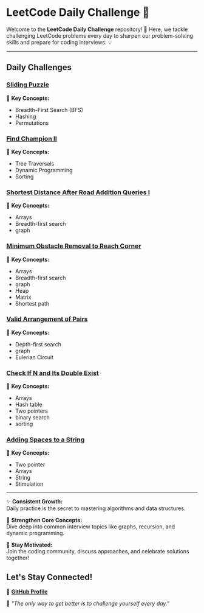 
# **LeetCode Daily Challenge 🚀**

Welcome to the **LeetCode Daily Challenge** repository! 🎉 Here, we tackle challenging LeetCode problems every day to sharpen our problem-solving skills and prepare for coding interviews. 💡

---
## **Daily Challenges**

###  **[Sliding Puzzle](https://leetcode.com/problems/sliding-puzzle/)**  

🔑 **Key Concepts:**  
- Breadth-First Search (BFS)  
- Hashing  
- Permutations  

###  **[Find Champion II](https://leetcode.com/problems/find-champion-ii/)**  

🔑 **Key Concepts:**  
- Tree Traversals  
- Dynamic Programming  
- Sorting
  
### **[Shortest Distance After Road Addition Queries I](https://leetcode.com/problems/shortest-distance-after-road-addition-queries-i/)**  

🔑 **Key Concepts:**  
- Arrays 
- Breadth-first search  
- graph
  
### **[Minimum Obstacle Removal to Reach Corner](https://leetcode.com/problems/minimum-obstacle-removal-to-reach-corner/description/)**  

🔑 **Key Concepts:**  
- Arrays 
- Breadth-first search  
- graph
- Heap
- Matrix
- Shortest path

### **[Valid Arrangement of Pairs](https://leetcode.com/problems/valid-arrangement-of-pairs/description/)**  

🔑 **Key Concepts:**  
- Depth-first search  
- graph
- Eulerian Circuit

### **[ Check If N and Its Double Exist](https://leetcode.com/problems/check-if-n-and-its-double-exist/description/)**  

🔑 **Key Concepts:**  
- Arrays
- Hash table
- Two pointers
- binary search
- sorting
### **[Adding Spaces to a String](https://leetcode.com/problems/adding-spaces-to-a-string/description/)**  

🔑 **Key Concepts:**  
- Two pointer
- Arrays 
- String
- Stimulation
---
✨ **Consistent Growth:**  
Daily practice is the secret to mastering algorithms and data structures.  

💪 **Strengthen Core Concepts:**  
Dive deep into common interview topics like graphs, recursion, and dynamic programming.  

🌟 **Stay Motivated:**  
Join the coding community, discuss approaches, and celebrate solutions together!  


## **Let's Stay Connected!** 
🐙 **[GitHub Profile](https://github.com/JahnavikaGopalbvrith)**  

🎯 *"The only way to get better is to challenge yourself every day."*  
